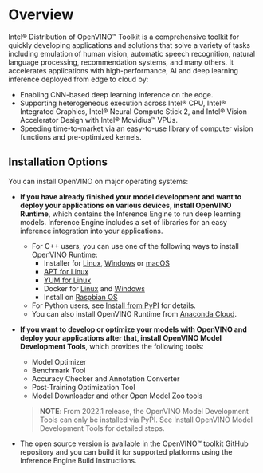 # Overview

Intel® Distribution of OpenVINO™ Toolkit is a comprehensive toolkit for quickly developing applications and solutions that solve a variety of tasks including emulation of human vision, automatic speech recognition, natural language processing, recommendation systems, and many others. It accelerates applications with high-performance, AI and deep learning inference deployed from edge to cloud by:

* Enabling CNN-based deep learning inference on the edge.
* Supporting heterogeneous execution across Intel® CPU, Intel® Integrated Graphics, Intel® Neural Compute Stick 2, and Intel® Vision Accelerator Design with Intel® Movidius™ VPUs.
* Speeding time-to-market via an easy-to-use library of computer vision functions and pre-optimized kernels.

## Installation Options

You can install OpenVINO on major operating systems:

* **If you have already finished your model development and want to deploy your applications on various devices, install OpenVINO Runtime**, which contains the Inference Engine to run deep learning models. Inference Engine includes a set of libraries for an easy inference integration into your applications.
  * For C++ users, you can use one of the following ways to install OpenVINO Runtime:
    * Installer for [Linux](../installing-openvino-linux.md), [Windows](../installing-openvino-windows.md) or [macOS](../installing-openvino-macos.md)
    * [APT for Linux](../installing-openvino-apt.md)
    * [YUM for Linux](../installing-openvino-yum.md)
    * Docker for [Linux](../installing-openvino-docker-linux.md) and [Windows](../installing-openvino-docker-windows.md)
    * Install on [Raspbian OS](../installing-openvino-raspbian.md)
  * For Python users, see [Install from PyPI](../installing-openvino-pip.md) for details.
  * You can also install OpenVINO Runtime from [Anaconda Cloud](../installing-openvino-conda.md).

* **If you want to develop or optimize your models with OpenVINO and deploy your applications after that, install OpenVINO Model Development Tools**, which provides the following tools:
  * Model Optimizer
  * Benchmark Tool
  * Accuracy Checker and Annotation Converter
  * Post-Training Optimization Tool
  * Model Downloader and other Open Model Zoo tools
  
  > **NOTE**: From 2022.1 release, the OpenVINO Model Development Tools can only be installed via PyPI. See Install OpenVINO Model Development Tools for detailed steps.

* The open source version is available in the OpenVINO™ toolkit GitHub repository and you can build it for supported platforms using the Inference Engine Build Instructions.
